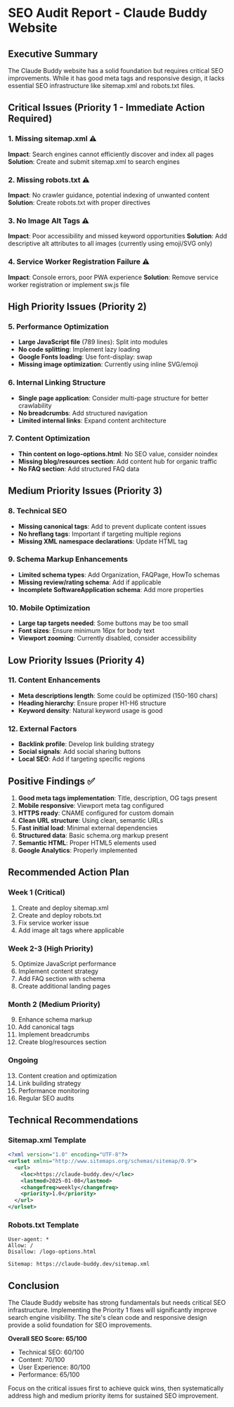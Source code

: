 # SEO Audit Report - Claude Buddy Website

## Executive Summary
The Claude Buddy website has a solid foundation but requires critical SEO improvements. While it has good meta tags and responsive design, it lacks essential SEO infrastructure like sitemap.xml and robots.txt files.

## Critical Issues (Priority 1 - Immediate Action Required)

### 1. Missing sitemap.xml ⚠️
**Impact**: Search engines cannot efficiently discover and index all pages
**Solution**: Create and submit sitemap.xml to search engines

### 2. Missing robots.txt ⚠️
**Impact**: No crawler guidance, potential indexing of unwanted content
**Solution**: Create robots.txt with proper directives

### 3. No Image Alt Tags ⚠️
**Impact**: Poor accessibility and missed keyword opportunities
**Solution**: Add descriptive alt attributes to all images (currently using emoji/SVG only)

### 4. Service Worker Registration Failure ⚠️
**Impact**: Console errors, poor PWA experience
**Solution**: Remove service worker registration or implement sw.js file

## High Priority Issues (Priority 2)

### 5. Performance Optimization
- **Large JavaScript file** (789 lines): Split into modules
- **No code splitting**: Implement lazy loading
- **Google Fonts loading**: Use font-display: swap
- **Missing image optimization**: Currently using inline SVG/emoji

### 6. Internal Linking Structure
- **Single page application**: Consider multi-page structure for better crawlability
- **No breadcrumbs**: Add structured navigation
- **Limited internal links**: Expand content architecture

### 7. Content Optimization
- **Thin content on logo-options.html**: No SEO value, consider noindex
- **Missing blog/resources section**: Add content hub for organic traffic
- **No FAQ section**: Add structured FAQ data

## Medium Priority Issues (Priority 3)

### 8. Technical SEO
- **Missing canonical tags**: Add to prevent duplicate content issues
- **No hreflang tags**: Important if targeting multiple regions
- **Missing XML namespace declarations**: Update HTML tag

### 9. Schema Markup Enhancements
- **Limited schema types**: Add Organization, FAQPage, HowTo schemas
- **Missing review/rating schema**: Add if applicable
- **Incomplete SoftwareApplication schema**: Add more properties

### 10. Mobile Optimization
- **Large tap targets needed**: Some buttons may be too small
- **Font sizes**: Ensure minimum 16px for body text
- **Viewport zooming**: Currently disabled, consider accessibility

## Low Priority Issues (Priority 4)

### 11. Content Enhancements
- **Meta descriptions length**: Some could be optimized (150-160 chars)
- **Heading hierarchy**: Ensure proper H1-H6 structure
- **Keyword density**: Natural keyword usage is good

### 12. External Factors
- **Backlink profile**: Develop link building strategy
- **Social signals**: Add social sharing buttons
- **Local SEO**: Add if targeting specific regions

## Positive Findings ✅

1. **Good meta tags implementation**: Title, description, OG tags present
2. **Mobile responsive**: Viewport meta tag configured
3. **HTTPS ready**: CNAME configured for custom domain
4. **Clean URL structure**: Using clean, semantic URLs
5. **Fast initial load**: Minimal external dependencies
6. **Structured data**: Basic schema.org markup present
7. **Semantic HTML**: Proper HTML5 elements used
8. **Google Analytics**: Properly implemented

## Recommended Action Plan

### Week 1 (Critical)
1. Create and deploy sitemap.xml
2. Create and deploy robots.txt
3. Fix service worker issue
4. Add image alt tags where applicable

### Week 2-3 (High Priority)
5. Optimize JavaScript performance
6. Implement content strategy
7. Add FAQ section with schema
8. Create additional landing pages

### Month 2 (Medium Priority)
9. Enhance schema markup
10. Add canonical tags
11. Implement breadcrumbs
12. Create blog/resources section

### Ongoing
13. Content creation and optimization
14. Link building strategy
15. Performance monitoring
16. Regular SEO audits

## Technical Recommendations

### Sitemap.xml Template
```xml
<?xml version="1.0" encoding="UTF-8"?>
<urlset xmlns="http://www.sitemaps.org/schemas/sitemap/0.9">
  <url>
    <loc>https://claude-buddy.dev/</loc>
    <lastmod>2025-01-08</lastmod>
    <changefreq>weekly</changefreq>
    <priority>1.0</priority>
  </url>
</urlset>
```

### Robots.txt Template
```
User-agent: *
Allow: /
Disallow: /logo-options.html

Sitemap: https://claude-buddy.dev/sitemap.xml
```

## Conclusion
The Claude Buddy website has strong fundamentals but needs critical SEO infrastructure. Implementing the Priority 1 fixes will significantly improve search engine visibility. The site's clean code and responsive design provide a solid foundation for SEO improvements.

**Overall SEO Score: 65/100**
- Technical SEO: 60/100
- Content: 70/100
- User Experience: 80/100
- Performance: 65/100

Focus on the critical issues first to achieve quick wins, then systematically address high and medium priority items for sustained SEO improvement.